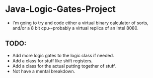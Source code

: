 # Java-Logic-Gates-Project
* I'm going to try and code either a virtual binary calculator of sorts, and/or a 8 bit cpu--probably a virtual replica of an Intel 8080.

## TODO:
* Add more logic gates to the logic class if needed.
* Add a class for stuff like shift registers.
* Add a class for the actual putting together of stuff.
* Not have a mental breakdown. 
